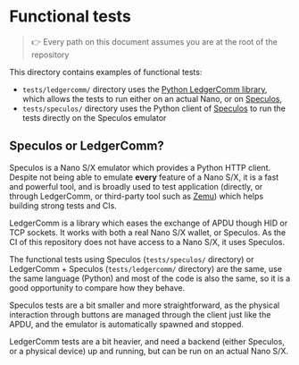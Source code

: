# Functional tests

> :point_right: Every path on this document assumes you are at the root of the repository

This directory contains examples of functional tests:

- `tests/ledgercomm/` directory uses the
  [Python LedgerComm library](https://github.com/LedgerHQ/ledgercomm), which
  allows the tests to run either on an actual Nano, or on
  [Speculos](https://github.com/LedgerHQ/speculos),
- `tests/speculos/` directory uses the Python client of
  [Speculos](https://github.com/LedgerHQ/speculos) to run the tests directly on
  the Speculos emulator

## Speculos or LedgerComm?

Speculos is a Nano S/X emulator which provides a Python HTTP client. Despite not
being able to emulate **every** feature of a Nano S/X, it is a fast and powerful
tool, and is broadly used to test application (directly, or through LedgerComm,
or third-party tool such as [Zemu](https://github.com/Zondax/zemu)) which helps
building strong tests and CIs.

LedgerComm is a library which eases the exchange of APDU though HID or TCP
sockets. It works with both a real Nano S/X wallet, or Speculos. As the CI of
this repository does not have access to a Nano S/X, it uses Speculos.

The functional tests using Speculos (`tests/speculos/` directory) or LedgerComm
\+ Speculos (`tests/ledgercomm/` directory) are the same, use the same language
(Python) and most of the code is also the same, so it is a good opportunity to
compare how they behave.

Speculos tests are a bit smaller and more straightforward, as the physical
interaction through buttons are managed through the client just like the APDU,
and the emulator is automatically spawned and stopped.

LedgerComm tests are a bit heavier, and need a backend (either Speculos, or a
physical device) up and running, but can be run on an actual Nano S/X.
